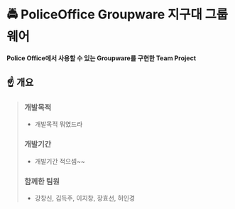 # 🚔 PoliceOffice Groupware 지구대 그룹웨어
  #### Police Office에서 사용할 수 있는 Groupware를 구현한 Team Project

## ☝ 개요
> ### 개발목적 <br>
> - 개발목적 뭐였드라 <br>
> ### 개발기간 <br>
> - 개발기간 적으셈~~
> ### 함께한 팀원
> - 강창신, 김득주, 이지창, 장효선, 허인경

